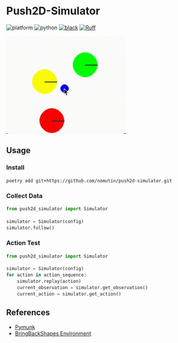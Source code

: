 # Push2D-Simulator

![platform](https://img.shields.io/badge/platform-X11-blue)
![python](https://img.shields.io/badge/python-3.8%20|%203.9-blue)
[![black](https://img.shields.io/badge/code%20style-black-black.svg)](https://github.com/psf/black)
[![Ruff](https://img.shields.io/endpoint?url=https://raw.githubusercontent.com/charliermarsh/ruff/main/assets/badge/v2.json)](https://github.com/astral-sh/ruff)

![demo](assets/demo.gif)

## Usage

### Install

```shell
poetry add git+https://github.com/nomutin/push2d-simulator.git
```

### Collect Data

```python
from push2d_simulator import Simulator

simulator = Simulator(config)
simulator.follow()
```

### Action Test

```python
from push2d_simulator import Simulator

simulator = Simulator(config)
for action in action_sequence:
    simulator.replay(action)
    current_observation = simulator.get_observation()
    current_action = simulator.get_action()
```

## References

- [Pymunk](http://www.pymunk.org/en/latest/)
- [BringBackShapes Environment](https://github.com/arnavkj1995/BBS)
